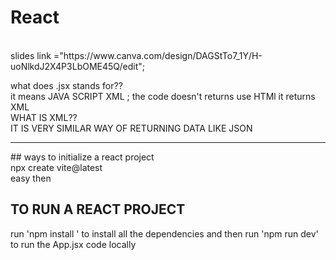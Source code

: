 # React
<br>
slides link ="https://www.canva.com/design/DAGStTo7_1Y/H-uoNlkdJ2X4P3LbOME45Q/edit";

what does .jsx stands for??<br>
it means JAVA SCRIPT XML ;
the code doesn't returns use HTMl it returns XML
<BR>
WHAT IS XML??<BR>
IT IS VERY SIMILAR WAY OF RETURNING DATA LIKE JSON
<hr>
## ways to initialize a react project
<br>
npx create vite@latest
<br>
easy then

## TO RUN A REACT PROJECT

run 
'npm install ' to install all the dependencies
and then run
'npm run dev' to run the App.jsx code locally